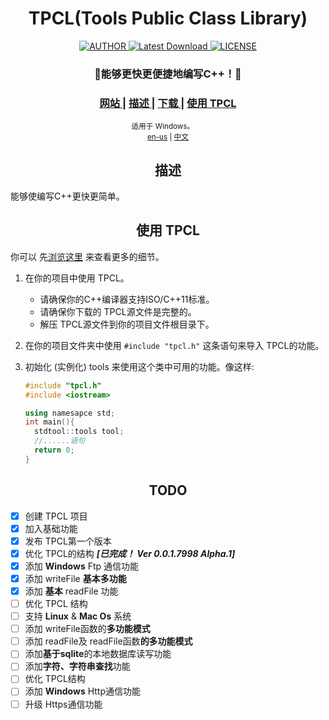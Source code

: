 <h1 align="center">TPCL(Tools Public Class Library)</h1>

<div align="center">
  <a href="mailto:whitecat.this@gmail.com">
    <img src="https://img.shields.io/badge/AUTHOR-Cloudwhile-brightgreen" alt="AUTHOR">
  </a>
  <a href="https://github.com/Cloudwhile/TPCL/releases/latest">
    <img src="https://img.shields.io/badge/VERSION-v0.0.1.7998_Alpha.1-ff69b4" alt="Latest Download">
  </a>
  <a href="https://github.com/Cloudwhile/TPCL/blob/master/LICENSE">
    <img src="https://img.shields.io/badge/LICENSE-Apache_2.0-blue" alt="LICENSE">
  </a>
</div>

<div align="center">
  <h3>
    <a>
      💮能够更快更便捷地编写C++！🤍
    </a>
  </h3>
  <h3>
    <a href="https://www.dofozero.top/tpcltools-public-class-library-for-cpp/">
      网站
    </a>
    <span> | </span>
    <a href="#description">
      描述
    </a>
    <span> | </span>
    <a href="https://github.com/Cloudwhile/TPCL/releases/tag/v0.0.1.6001-Alpha.1">
      下载
    </a>
     <span> | </span>
     <a href="#use-tpcl">
       使用 TPCL
     </a>
  </h3>
  <sub>
    适用于 Windows。
    <br>
    <a href="https://github.com/Cloudwhile/TPCL/">en-us</a> | <a href="https://github.com/Cloudwhile/TPCL/blob/master/zh-cn">中文</a>
  </sub>
</div>

<h2 align="center">描述</h2>
能够使编写C++更快更简单。

<h2 align="center">使用 TPCL</h2>

你可以 先[浏览这里](https://www.dofozero.top/tpcltools-public-class-library-for-cpp/) 来查看更多的细节。

1. 在你的项目中使用 TPCL。
   
   - 请确保你的C++编译器支持ISO/C++11标准。
   - 请确保你下载的 TPCL源文件是完整的。
   - 解压 TPCL源文件到你的项目文件根目录下。

2. 在你的项目文件夹中使用 ```#include "tpcl.h"``` 这条语句来导入 TPCL的功能。

3. 初始化 (实例化) tools 来使用这个类中可用的功能。像这样:
   
   ```C++
   #include "tpcl.h"
   #include <iostream>
   
   using namesapce std;
   int main(){
     stdtool::tools tool;
     //......语句
     return 0;
   }
   ```

<h2 align="center">TODO</h2>

- [x] 创建 TPCL 项目
- [x] 加入基础功能
- [x] 发布 TPCL第一个版本
- [x] 优化 TPCL的结构 ***[已完成！ Ver 0.0.1.7998 Alpha.1]***
- [x] 添加 **Windows** Ftp 通信功能
- [x] 添加 writeFile **基本多功能**
- [x] 添加 **基本** readFile 功能
- [ ] 优化 TPCL 结构
- [ ] 支持 **Linux** & **Mac Os** 系统
- [ ] 添加 writeFile函数的**多功能模式**
- [ ] 添加 readFile及 readFile函数**的多功能模式**
- [ ] 添加**基于sqlite**的本地数据库读写功能
- [ ] 添加**字符、字符串查找**功能
- [ ] 优化 TPCL结构
- [ ] 添加 **Windows** Http通信功能
- [ ] 升级 Https通信功能
